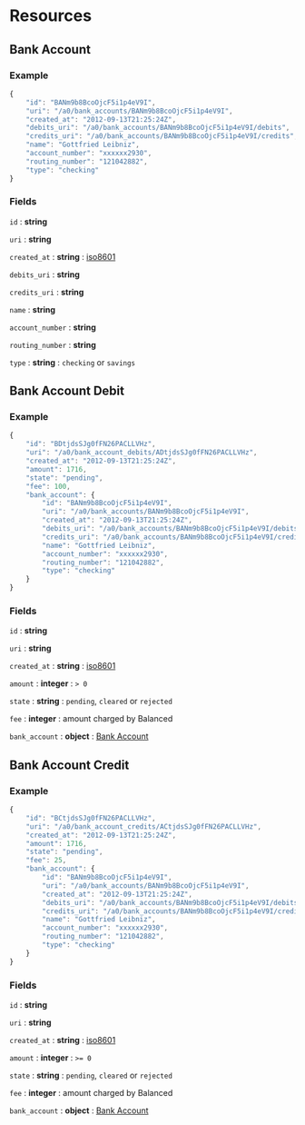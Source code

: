 # Resources

## Bank Account

### Example

```javascript
{
    "id": "BANm9b8BcoOjcF5i1p4eV9I",
    "uri": "/a0/bank_accounts/BANm9b8BcoOjcF5i1p4eV9I",
    "created_at": "2012-09-13T21:25:24Z",
    "debits_uri": "/a0/bank_accounts/BANm9b8BcoOjcF5i1p4eV9I/debits",
    "credits_uri": "/a0/bank_accounts/BANm9b8BcoOjcF5i1p4eV9I/credits",
    "name": "Gottfried Leibniz",
    "account_number": "xxxxxx2930",
    "routing_number": "121042882",
    "type": "checking"
}
```

### Fields

`id`
: **string**

`uri`
: **string**

`created_at`
: **string**
: [iso8601](http://en.wikipedia.org/wiki/Iso8601)

`debits_uri`
: **string**

`credits_uri`
: **string**

`name`
: **string**

`account_number`
: **string**

`routing_number`
: **string**

`type`
: **string**
: `checking` or `savings`


## Bank Account Debit

### Example

```javascript
{
    "id": "BDtjdsSJg0fFN26PACLLVHz",
    "uri": "/a0/bank_account_debits/ADtjdsSJg0fFN26PACLLVHz",
    "created_at": "2012-09-13T21:25:24Z",
    "amount": 1716,
    "state": "pending",
    "fee": 100,
    "bank_account": {
        "id": "BANm9b8BcoOjcF5i1p4eV9I",
        "uri": "/a0/bank_accounts/BANm9b8BcoOjcF5i1p4eV9I",
        "created_at": "2012-09-13T21:25:24Z",
        "debits_uri": "/a0/bank_accounts/BANm9b8BcoOjcF5i1p4eV9I/debits",
        "credits_uri": "/a0/bank_accounts/BANm9b8BcoOjcF5i1p4eV9I/credits",
        "name": "Gottfried Leibniz",
        "account_number": "xxxxxx2930",
        "routing_number": "121042882",
        "type": "checking"
    }
}
```

### Fields

`id`
: **string**

`uri`
: **string**

`created_at`
: **string**
: [iso8601](http://en.wikipedia.org/wiki/Iso8601)

`amount`
: **integer**
: `> 0`

`state`
: **string**
: `pending`, `cleared` or `rejected`

`fee`
: **integer**
: amount charged by Balanced

`bank_account`
: **object**
: [Bank Account](./resources/bank_accounts.md)


## Bank Account Credit

### Example

```javascript
{
    "id": "BCtjdsSJg0fFN26PACLLVHz",
    "uri": "/a0/bank_account_credits/ACtjdsSJg0fFN26PACLLVHz",
    "created_at": "2012-09-13T21:25:24Z",
    "amount": 1716,
    "state": "pending",
    "fee": 25,
    "bank_account": {
        "id": "BANm9b8BcoOjcF5i1p4eV9I",
        "uri": "/a0/bank_accounts/BANm9b8BcoOjcF5i1p4eV9I",
        "created_at": "2012-09-13T21:25:24Z",
        "debits_uri": "/a0/bank_accounts/BANm9b8BcoOjcF5i1p4eV9I/debits",
        "credits_uri": "/a0/bank_accounts/BANm9b8BcoOjcF5i1p4eV9I/credits",
        "name": "Gottfried Leibniz",
        "account_number": "xxxxxx2930",
        "routing_number": "121042882",
        "type": "checking"
    }
}
```

### Fields

`id`
: **string**

`uri`
: **string**

`created_at`
: **string**
: [iso8601](http://en.wikipedia.org/wiki/Iso8601)

`amount`
: **integer**
: `>= 0`

`state`
: **string**
: `pending`, `cleared` or `rejected`

`fee`
: **integer**
: amount charged by Balanced

`bank_account`
: **object**
: [Bank Account](./resources/bank_accounts.md)